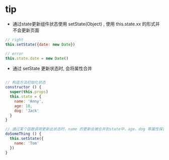 # tip

- 通过state更新组件状态使用 setState(Object) , 使用 this.state.xx 的形式并不会更新页面

``` javaScript
// right
this.setState({date: new Date})

// error
this.state.date = new Date()
```

- 通过 setState 更新状态时, 会将属性合并

```javaScript

// 构造方法初始化状态
constructor () {
  super(this.props)
  this.state = {
    name: 'Anny',
    age: 18,
    dog: 'Jack'
  }
}

// 通过某个函数调用更新此状态时，name 的更新会被合并到state中，age、dog 等属性保留
doSomeThing () {
  this.setState({
    name: 'Tom'
  })
}

```
